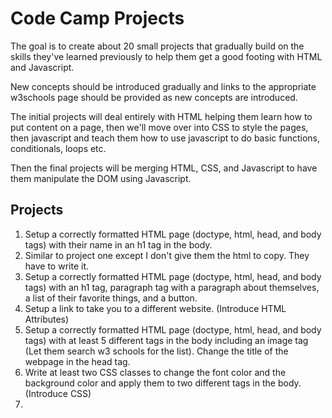 # Code Camp Projects

The goal is to create about 20 small projects that gradually build on the skills they've learned previously to help them get a good footing with HTML and Javascript.

New concepts should be introduced gradually and links to the appropriate w3schools page should be provided as new concepts are introduced.

The initial projects will deal entirely with HTML helping them learn how to put content on a page, then we'll move over into CSS to style the pages, then javascript and teach them how to use javascript to do basic functions, conditionals, loops etc.

Then the final projects will be merging HTML, CSS, and Javascript to have them manipulate the DOM using Javascript.


## Projects

1. Setup a correctly formatted HTML page (doctype, html, head, and body tags) with their name in an h1 tag in the body.
1. Similar to project one except I don't give them the html to copy. They have to write it.
1. Setup a correctly formatted HTML page (doctype, html, head, and body tags) with an h1 tag, paragraph tag with a paragraph about themselves, a list of their favorite things, and a button.
1. Setup a link to take you to a different website. (Introduce HTML Attributes)
1. Setup a correctly formatted HTML page (doctype, html, head, and body tags) with at least 5 different tags in the body including an image tag (Let them search w3 schools for the list). Change the title of the webpage in the head tag.
1. Write at least two CSS classes to change the font color and the background color and apply them to two different tags in the body. (Introduce CSS)
1. 
